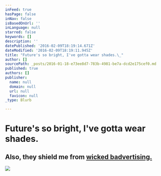 ```yaml
---
inFeed: true
hasPage: false
inNav: false
isBasedOnUrl: ''
inLanguage: null
starred: false
keywords: []
description: ''
datePublished: '2016-02-09T18:19:14.671Z'
dateModified: '2016-02-09T18:19:11.945Z'
title: "Future's so bright, I've gotta wear shades.\_"
author: []
sourcePath: _posts/2016-01-18-e73ee8d7-783b-4981-be7a-dcd2e175cef0.md
published: true
authors: []
publisher:
  name: null
  domain: null
  url: null
  favicon: null
_type: Blurb

---
```

# Future's so bright, I've gotta wear shades. 

## Also, they shield me from [wicked badvertising.][0]
![](https://s3-us-west-2.amazonaws.com/the-grid-img/p/6cbeaf0dedb344a1c5ca1b082674249f9d5cc86b.jpg)

[0]: http://www.wickedbadvertising.com/